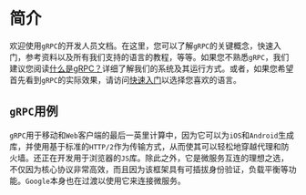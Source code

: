 # 简介

欢迎使用`gRPC`的开发人员文档。在这里，您可以了解`gRPC`的关键概念，快速入门，参考资料以及所有我们支持的语言的教程，等等。如果您不熟悉`gRPC`，我们建议您阅读[什么是gRPC？](https://www.grpc.io/docs/guides/)详细了解我们的系统及其运行方式。或者，如果您希望首先看到`gRPC`的实际效果，请访问[快速入门](https://www.grpc.io/docs/quickstart/)以选择您喜欢的语言。

## `gRPC`用例
`gRPC`用于移动和`Web`客户端的最后一英里计算中，因为它可以为`iOS`和`Android`生成库，并使用基于标准的`HTTP/2`作为传输方式，从而使其可以轻松地穿越代理和防火墙。还正在开发用于浏览器的`JS`库。除此之外，它是微服务互连的理想之选，不仅因为核心协议非常高效，而且因为该框架具有可插拔身份验证，负载平衡等功能。`Google`本身也在过渡以使用它来连接微服务。
